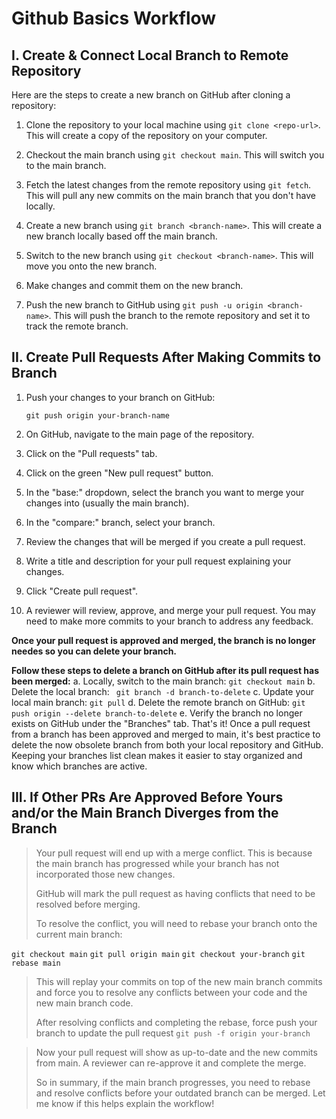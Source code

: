 # Github Basics Workflow

## I. Create & Connect Local Branch to Remote Repository

Here are the steps to create a new branch on GitHub after cloning a repository:

1. Clone the repository to your local machine using `git clone <repo-url>`. This will create a copy of the repository on your computer.

2. Checkout the main branch using `git checkout main`. This will switch you to the main branch. 

3. Fetch the latest changes from the remote repository using `git fetch`. This will pull any new commits on the main branch that you don't have locally.

4. Create a new branch using `git branch <branch-name>`. This will create a new branch locally based off the main branch.

5. Switch to the new branch using `git checkout <branch-name>`. This will move you onto the new branch.

6. Make changes and commit them on the new branch.

7. Push the new branch to GitHub using `git push -u origin <branch-name>`. This will push the branch to the remote repository and set it to track the remote branch.


## II. Create Pull Requests After Making Commits to Branch

1. Push your changes to your branch on GitHub:
   
    ```
    git push origin your-branch-name
    ```

3. On GitHub, navigate to the main page of the repository.

4. Click on the "Pull requests" tab. 

5. Click on the green "New pull request" button.

6. In the "base:" dropdown, select the branch you want to merge your changes into (usually the main branch). 

7. In the "compare:" branch, select your branch.

8. Review the changes that will be merged if you create a pull request.

9. Write a title and description for your pull request explaining your changes.

10. Click "Create pull request". 

11. A reviewer will review, approve, and merge your pull request. You may need to make more commits to your branch to address any feedback.

**Once your pull request is approved and merged, the branch is no longer needes so you can delete your branch.**

**Follow these steps to delete a branch on GitHub after its pull request has been merged:**
a. Locally, switch to the main branch:
    ```
    git checkout main
    ```
b. Delete the local branch:
    ``` 
    git branch -d branch-to-delete
    ```
c. Update your local main branch:
    ```
    git pull
    ```
d. Delete the remote branch on GitHub:
    ```
    git push origin --delete branch-to-delete
    ```
e. Verify the branch no longer exists on GitHub under the "Branches" tab.
That's it! Once a pull request from a branch has been approved and merged to main, it's best practice to delete the now obsolete branch from both your local repository and GitHub.
Keeping your branches list clean makes it easier to stay organized and know which branches are active.


## III. If Other PRs Are Approved Before Yours and/or the Main Branch Diverges from the Branch
> Your pull request will end up with a merge conflict. This is because the main branch has progressed while your branch has not incorporated those new changes.
> 
> GitHub will mark the pull request as having conflicts that need to be resolved before merging.
> 
> To resolve the conflict, you will need to rebase your branch onto the current main branch:

`git checkout main`
`git pull origin main`
`git checkout your-branch`
`git rebase main`

> This will replay your commits on top of the new main branch commits and force you to resolve any conflicts between your code and the new main branch code.
> 
> After resolving conflicts and completing the rebase, force push your branch to update the pull request `git push -f origin your-branch`

> Now your pull request will show as up-to-date and the new commits from main. A reviewer can re-approve it and complete the merge.
>
>So in summary, if the main branch progresses, you need to rebase and resolve conflicts before your outdated branch can be merged. Let me know if this helps explain the workflow!
